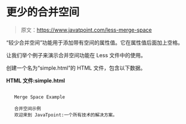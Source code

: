 # 更少的合并空间

> 原文：<https://www.javatpoint.com/less-merge-space>

“较少合并空间”功能用于添加带有空间的属性值。它在属性值后面加上空格。

让我们举个例子来演示合并空间功能在 Less 文件中的使用。

创建一个名为“simple.html”的 HTML 文件，包含以下数据。

**HTML 文件:simple.html**

```

   Merge Space Example

   合并空间示例
   欢迎来到 JavaTpoint:一个所有技术的解决方案。

```